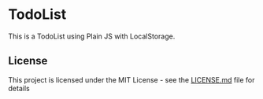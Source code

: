 # TodoList
This is a TodoList using Plain JS with LocalStorage.



## License

This project is licensed under the MIT License - see the [LICENSE.md](https://github.com/weekendchow/VanillaJS-LS-TodoList-Practice/blob/master/LICENSEd) file for details
